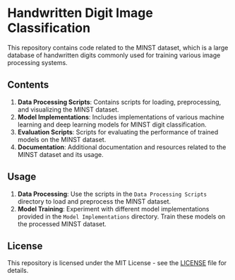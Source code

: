 # Handwritten Digit Image Classification

This repository contains code related to the MINST dataset, which is a large database of handwritten digits commonly used for training various image processing systems.

## Contents

1. **Data Processing Scripts**: Contains scripts for loading, preprocessing, and visualizing the MINST dataset.
2. **Model Implementations**: Includes implementations of various machine learning and deep learning models for MINST digit classification.
3. **Evaluation Scripts**: Scripts for evaluating the performance of trained models on the MINST dataset.
4. **Documentation**: Additional documentation and resources related to the MINST dataset and its usage.

## Usage

1. **Data Processing**: Use the scripts in the `Data Processing Scripts` directory to load and preprocess the MINST dataset.
2. **Model Training**: Experiment with different model implementations provided in the `Model Implementations` directory. Train these models on the processed MINST dataset.


## License

This repository is licensed under the MIT License - see the [LICENSE](LICENSE) file for details.
